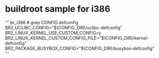 # buildroot sample for i386
'''
br_i386 # grep CONFIG defconfig  
BR2_UCLIBC_CONFIG="$(CONFIG_DIR)/uclibc-defconfig"  
BR2_LINUX_KERNEL_USE_CUSTOM_CONFIG=y  
BR2_LINUX_KERNEL_CUSTOM_CONFIG_FILE="$(CONFIG_DIR)/kernel-defconfig"  
BR2_PACKAGE_BUSYBOX_CONFIG="$(CONFIG_DIR)/busybox-defconfig"  
'''
